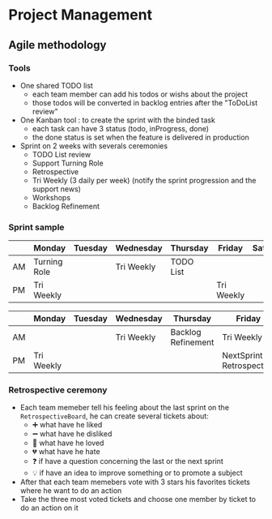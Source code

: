 # Project Management

## Agile methodology

### Tools
- One shared TODO list 
    - each team member can add his todos or wishs about the project 
    - those todos will be converted in backlog entries after the "ToDoList review"
- One Kanban tool : to create the sprint with the binded task 
    - each task can have 3 status (todo, inProgress, done)
    - the done status is set when the feature is delivered in production
- Sprint on 2 weeks with severals ceremonies
    - TODO List review
    - Support Turning Role
    - Retrospective
    - Tri Weekly (3 daily per week) (notify the sprint progression and the support news)
    - Workshops
    - Backlog Refinement

### Sprint sample


|               | Monday        | Tuesday       | Wednesday     | Thursday      | Friday        | Saturday      | Sunday        |
| ------------- | ------------- | ------------- | ------------- | ------------- | ------------- | ------------- | ------------- |
| AM            | Turning Role  |               | Tri Weekly    | TODO List     |               |               |               |
| PM            | Tri Weekly    |               |               |               | Tri Weekly    |               |               |

|               | Monday        | Tuesday       | Wednesday     | Thursday           | Friday                     | Saturday      | Sunday        |
| ------------- | ------------- | ------------- | ------------- | -------------      | -------------              | ------------- | ------------- |
| AM            |               |               | Tri Weekly    | Backlog Refinement |  Tri Weekly                |               |               |
| PM            | Tri Weekly    |               |               |                    |  NextSprint / Retrospective|               |               |


### Retrospective ceremony
- Each team memeber tell his feeling about the last sprint on the `RetrospectiveBoard`, he can create several tickets about: 
    - ➕ what have he liked
    - ➖ what have he disliked
    - 💓 what have he loved
    - 💔 what have he hate
    - ❓ if have a question concerning the last or the next sprint
    - 💡 if have an idea to improve something or to promote a subject
- After that each team memebers vote with 3 stars his favorites tickets where he want to do an action
- Take the three most voted tickets and choose one member by ticket to do an action on it